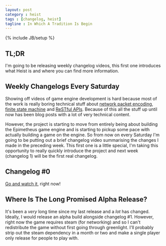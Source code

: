 ```yaml
---
layout: post
category : heist
tags : [changelog, heist]
tagline : In Which A Tradition Is Begin
---
```

{% include JB/setup %}


## TL;DR

I'm going to be releasing weekly changelog videos, this first one introduces what Heist is and where you can find more information.

## Weekly Changelogs Every Saturday

Showing off videos of game engine development is hard because most of the work is really boring technical stuff about [network packet encoding](/heist-game/2012/11/12/Packet-Encoding(2)/), [finite state machine](/heist-game/2013/04/16/Finite-State-Machines-(Are-Boring)/) and [ReSTful APIs](/heist-game/2013/11/12/I-Just-Needed-A-ReST/). Because of this all the stuff up until now has been blog posts with a lot of very technical content.

However, the project is starting to move from entirely being about building the Epimetheus game engine and is starting to pickup some pace with actually building a game on the engine. So from now on every Saturday I'm going to be putting out a brief changelog video summarising the changes I made in the preceding week. This first one is a little special, I'm taking this opportunity to really quickly introduce the project and next week (changelog 1) will be the first real changelog.

## Changelog #0

[Go and watch it](https://www.youtube.com/watch?v=72o0LWwPkx0), right now!

## Where Is The Long Promised Alpha Release?

It's been a *very* long time since my last release and a *lot* has changed. Ideally, I would release an alpha build alongside changelog #1. However, right now the game requires steam (for networking) and so I can't redistribute the game without first going through greenlight. I'll probably strip out the steam dependency in a month or two and make a single player only release for people to play with.
